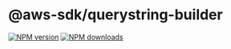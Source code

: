 # @aws-sdk/querystring-builder

[![NPM version](https://img.shields.io/npm/v/@aws-sdk/querystring-builder.svg)](https://www.npmjs.com/package/@aws-sdk/querystring-builder)
[![NPM downloads](https://img.shields.io/npm/dm/@aws-sdk/querystring-builder.svg)](https://www.npmjs.com/package/@aws-sdk/querystring-builder)

